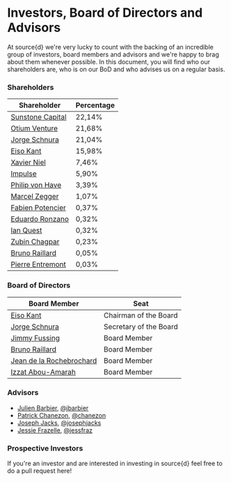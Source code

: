 # Investors, Board of Directors and Advisors
At source{d} we're very lucky to count with the backing of an incredible group of investors, board members and advisors and we're happy to brag about them whenever possible. In this document, you will find who our shareholders are, who is on our BoD and who advises us on a regular basis.<br>
### Shareholders
Shareholder | Percentage
------------|------------
[Sunstone Capital](http://sunstone.eu/) | 22,14%
[Otium Venture](http://www.otiumcapital.com/) | 21,68%
[Jorge Schnura](https://linkedin.com/in/jorgeschnura) | 21,04%
[Eiso Kant](https://linkedin.com/in/eisokant) | 15,98%
[Xavier Niel](https://en.wikipedia.org/wiki/Xavier_Niel) | 7,46%
[Impulse](http://www.impulse.com.kw/portfolio/) | 5,90%
[Philip von Have](https://linkedin.com/in/philip-von-have-29b46a20) | 3,39%
[Marcel Zegger](https://linkedin.com/in/marcel-zegger-65751b5) | 1,07%
[Fabien Potencier](https://linkedin.com/in/fabienpotencier) | 0,37%
[Eduardo Ronzano](https://linkedin.com/in/eduardoronzano) | 0,32%
[Ian Quest](https://linkedin.com/in/ian-quest-918422b) | 0,32%
[Zubin Chagpar](https://linkedin.com/in/zubinchagpar) | 0,23%
[Bruno Raillard](https://linkedin.com/in/brunoraillard) | 0,05%
[Pierre Entremont](https://linkedin.com/in/pierreentremont) | 0,03%

### Board of Directors
Board Member | Seat
-------------|-------------
[Eiso Kant](https://linkedin.com/in/eisokant) | Chairman of the Board
[Jorge Schnura](https://linkedin.com/in/jorgeschnura) | Secretary of the Board
[Jimmy Fussing](https://linkedin.com/in/jinielsen) | Board Member
[Bruno Raillard](https://linkedin.com/in/brunoraillard) | Board Member
[Jean de la Rochebrochard](https://linkedin.com/in/jeandlr) | Board Member
[Izzat Abou-Amarah](https://linkedin.com/in/izzat-abou-amarah-7a79691) | Board Member

### Advisors
* [Julien Barbier](https://linkedin.com/in/julienbarbier), [@jbarbier](https://github.com/jbarbier)
* [Patrick Chanezon](https://www.linkedin.com/in/chanezon/), [@chanezon](https://github.com/chanezon)
* [Joseph Jacks](https://www.linkedin.com/in/josephjacks/), [@josephjacks](https://github.com/josephjacks)
* [Jessie Frazelle](https://www.linkedin.com/in/jessie-frazelle), [@jessfraz](https://twitter.com/jessfraz)

### Prospective Investors
If you're an investor and are interested in investing in source{d} feel free to do a pull request here!
